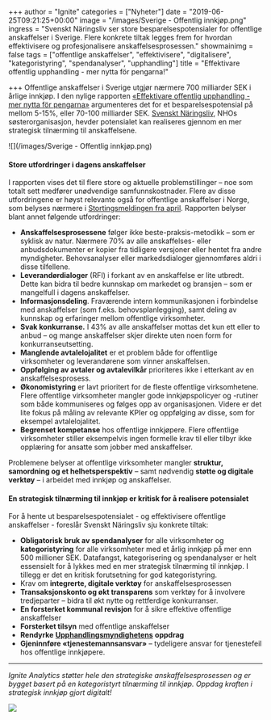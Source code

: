 +++
author = "Ignite"
categories = ["Nyheter"]
date = "2019-06-25T09:21:25+00:00"
image = "/images/Sverige - Offentlig innkjøp.png"
ingress = "Svenskt Näringsliv ser store besparelsespotensialer for offentlige anskaffelser i Sverige. Flere konkrete tiltak legges frem for hvordan effektivisere og profesjonalisere anskaffelsesprosessen."
showmainimg = false
tags = ["offentlige anskaffelser", "effektivisere", "digitalisere", "kategoristyring", "spendanalyser", "upphandling"]
title = "Effektivare offentlig upphandling - mer nytta för pengarna!"

+++
Offentlige anskaffelser i Sverige utgjør nærmere 700 milliarder SEK i årlige innkjøp. I den nylige rapporten [«Effektivare offentlig upphandling - mer nytta för pengarna»](https://www.svensktnaringsliv.se/migration_catalog/Rapporter_och_opinionsmaterial/Rapporter/effektivare-offentlig-upphandling_739484.html/BINARY/Effektivare%20offentlig%20upphandling.pdf) argumenteres det for et besparelsespotensial på mellom 5-15%, eller 70-100 milliarder SEK. [Svenskt Näringsliv](https://www.svensktnaringsliv.se/), NHOs søsterorganisasjon, hevder potensialet kan realiseres gjennom en mer strategisk tilnærming til anskaffelsene.

![](/images/Sverige - Offentlig innkjøp.png)

#### **Store utfordringer i dagens anskaffelser**

I rapporten vises det til flere store og aktuelle problemstillinger – noe som totalt sett medfører unødvendige samfunnskostnader. Flere av disse utfordringene er høyst relevante også for offentlige anskaffelser i Norge, som belyses nærmere i [Stortingsmeldingen fra april](https://www.ignite.no/blogg/nyheter/stortingsmelding-om-offentlige-anskaffelser-digitalisering-og-profesjonalisering/). Rapporten belyser blant annet følgende utfordringer:

* **Anskaffelsesprosessene** følger ikke beste-praksis-metodikk – som er syklisk av natur. Nærmere 70% av alle anskaffelses- eller anbudsdokumenter er kopier fra tidligere versjoner eller hentet fra andre myndigheter. Behovsanalyser eller markedsdialoger gjennomføres aldri i disse tilfellene.
* **Leverandørdialoger** (RFI) i forkant av en anskaffelse er lite utbredt. Dette kan bidra til bedre kunnskap om markedet og bransjen – som er mangelfull i dagens anskaffelser.
* **Informasjonsdeling**. Fraværende intern kommunikasjonen i forbindelse med anskaffelser (som f.eks. behovsplanlegging), samt deling av kunnskap og erfaringer mellom offentlige virksomheter.
* **Svak konkurranse.** I 43% av alle anskaffelser mottas det kun ett eller to anbud – og mange anskaffelser skjer direkte uten noen form for konkurranseutsetting.
* **Manglende avtalelojalitet** er et problem både for offentlige virksomheter og leverandørene som vinner anskaffelsen.
* **Oppfølging av avtaler og avtalevilkår** prioriteres ikke i etterkant av en anskaffelsesprosess.
* **Økonomistyring** er lavt prioritert for de fleste offentlige virksomhetene. Flere offentlige virksomheter mangler gode innkjøpspolicyer og -rutiner som både kommuniseres og følges opp av organisasjonen. Videre er det lite fokus på måling av relevante KPIer og oppfølging av disse, som for eksempel avtalelojalitet.
* **Begrenset kompetanse** hos offentlige innkjøpere. Flere offentlige virksomheter stiller eksempelvis ingen formelle krav til eller tilbyr ikke opplæring for ansatte som jobber med anskaffelser.

Problemene belyser at offentlige virksomheter mangler **struktur, samordning og et helhetsperspektiv** – samt nødvendig **støtte og digitale verktøy** – i arbeidet med innkjøp og anskaffelser.

#### **En strategisk tilnærming til innkjøp er kritisk for å realisere potensialet**

For å hente ut besparelsespotensialet - og effektivisere offentlige anskaffelser - foreslår Svenskt Näringsliv sju konkrete tiltak:

* **Obligatorisk bruk av spendanalyser** for alle virksomheter og **kategoristyring** for alle virksomheter med et årlig innkjøp på mer enn 500 millioner SEK. Datafangst, kategorisering og spendanalyser er helt essensielt for å lykkes med en mer strategisk tilnærming til innkjøp. I tillegg er det en kritisk forutsetning for god kategoristyring.
* Krav om **integrerte, digitale verktøy** for anskaffelsesprosessen
* **Transaksjonskonto og økt transparens** som verktøy for å involvere tredjeparter – bidra til økt nytte og rettferdige konkurranser.
* **En forsterket kommunal revisjon** for å sikre effektive offentlige anskaffelser
* **Forsterket tilsyn** med offentlige anskaffelser
* **Rendyrke** [**Upphandlingsmyndighetens**](https://www.upphandlingsmyndigheten.se/) **oppdrag**
* **Gjeninnføre «tjenestemannsansvar»** – tydeligere ansvar for tjenestefeil hos offentlige innkjøpere.

***

_Ignite Analytics støtter hele den strategiske anskaffelsesprosessen og er bygget basert på en kategoristyrt tilnærming til innkjøp. Oppdag kraften i strategisk innkjøp gjort digitalt!_

[![](https://cdn-images-1.medium.com/max/800/1*wNfW3gtCL-EO9XYJOYYSnQ.png)](https://www.ignite.no/ignite-analytics/demo/)